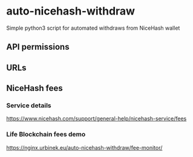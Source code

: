 # auto-nicehash-withdraw

Simple python3 script for automated withdraws from NiceHash wallet

## API permissions

## URLs

## NiceHash fees

### Service details

<https://www.nicehash.com/support/general-help/nicehash-service/fees>

### Life Blockchain fees demo

<https://nginx.urbinek.eu/auto-nicehash-withdraw/fee-monitor/>


